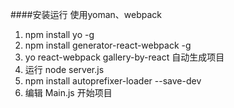 ####安装运行
使用yoman、webpack

1. npm install yo -g
2. npm install generator-react-webpack -g
3. yo react-webpack gallery-by-react 自动生成项目
4. 运行 node server.js
5. npm install autoprefixer-loader --save-dev
6. 编辑 Main.js 开始项目	
